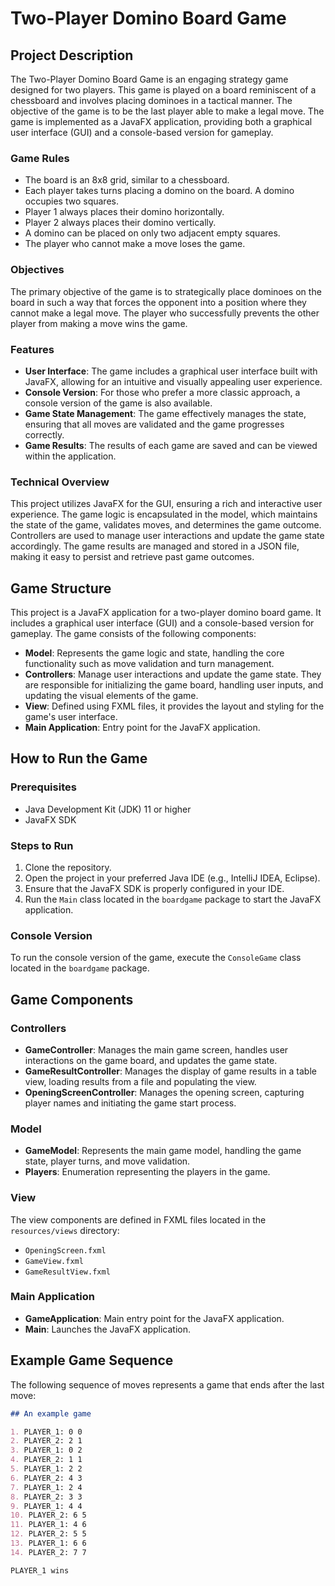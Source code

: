 # Two-Player Domino Board Game

## Project Description

The Two-Player Domino Board Game is an engaging strategy game designed for two players. This game is played on a board reminiscent of a chessboard and involves placing dominoes in a tactical manner. The objective of the game is to be the last player able to make a legal move. The game is implemented as a JavaFX application, providing both a graphical user interface (GUI) and a console-based version for gameplay.


### Game Rules

- The board is an 8x8 grid, similar to a chessboard.
- Each player takes turns placing a domino on the board. A domino occupies two squares.
- Player 1 always places their domino horizontally.
- Player 2 always places their domino vertically.
- A domino can be placed on only two adjacent empty squares.
- The player who cannot make a move loses the game.

### Objectives

The primary objective of the game is to strategically place dominoes on the board in such a way that forces the opponent into a position where they cannot make a legal move. The player who successfully prevents the other player from making a move wins the game.

### Features

- **User Interface**: The game includes a graphical user interface built with JavaFX, allowing for an intuitive and visually appealing user experience.
- **Console Version**: For those who prefer a more classic approach, a console version of the game is also available.
- **Game State Management**: The game effectively manages the state, ensuring that all moves are validated and the game progresses correctly.
- **Game Results**: The results of each game are saved and can be viewed within the application.

### Technical Overview

This project utilizes JavaFX for the GUI, ensuring a rich and interactive user experience. The game logic is encapsulated in the model, which maintains the state of the game, validates moves, and determines the game outcome. Controllers are used to manage user interactions and update the game state accordingly. The game results are managed and stored in a JSON file, making it easy to persist and retrieve past game outcomes.

## Game Structure

This project is a JavaFX application for a two-player domino board game. It includes a graphical user interface (GUI) and a console-based version for gameplay. The game consists of the following components:

- **Model**: Represents the game logic and state, handling the core functionality such as move validation and turn management.
- **Controllers**: Manage user interactions and update the game state. They are responsible for initializing the game board, handling user inputs, and updating the visual elements of the game.
- **View**: Defined using FXML files, it provides the layout and styling for the game's user interface.
- **Main Application**: Entry point for the JavaFX application.

## How to Run the Game

### Prerequisites

- Java Development Kit (JDK) 11 or higher
- JavaFX SDK

### Steps to Run

1. Clone the repository.
2. Open the project in your preferred Java IDE (e.g., IntelliJ IDEA, Eclipse).
3. Ensure that the JavaFX SDK is properly configured in your IDE.
4. Run the `Main` class located in the `boardgame` package to start the JavaFX application.

### Console Version

To run the console version of the game, execute the `ConsoleGame` class located in the `boardgame` package.

## Game Components

### Controllers

- **GameController**: Manages the main game screen, handles user interactions on the game board, and updates the game state.
- **GameResultController**: Manages the display of game results in a table view, loading results from a file and populating the view.
- **OpeningScreenController**: Manages the opening screen, capturing player names and initiating the game start process.

### Model

- **GameModel**: Represents the main game model, handling the game state, player turns, and move validation.
- **Players**: Enumeration representing the players in the game.

### View

The view components are defined in FXML files located in the `resources/views` directory:
- `OpeningScreen.fxml`
- `GameView.fxml`
- `GameResultView.fxml`

### Main Application

- **GameApplication**: Main entry point for the JavaFX application.
- **Main**: Launches the JavaFX application.

## Example Game Sequence

The following sequence of moves represents a game that ends after the last move:

```markdown
## An example game

1. PLAYER_1: 0 0
2. PLAYER_2: 2 1
3. PLAYER_1: 0 2
4. PLAYER_2: 1 1
5. PLAYER_1: 2 2
6. PLAYER_2: 4 3
7. PLAYER_1: 2 4
8. PLAYER_2: 3 3
9. PLAYER_1: 4 4
10. PLAYER_2: 6 5
11. PLAYER_1: 4 6
12. PLAYER_2: 5 5
13. PLAYER_1: 6 6
14. PLAYER_2: 7 7

PLAYER_1 wins
